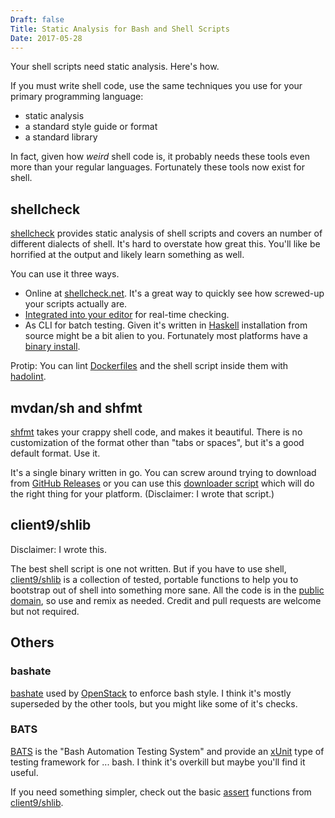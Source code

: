 ```yaml
---
Draft: false
Title: Static Analysis for Bash and Shell Scripts
Date: 2017-05-28
---
```

Your shell scripts need static analysis.  Here's how.<!--more-->

If you must write shell code, use the same techniques you use for your primary programming language:

* static analysis
* a standard style guide or format
* a standard library

In fact, given how _weird_ shell code is, it probably needs these tools even more than your regular languages.  Fortunately these tools now exist for shell.

## shellcheck

[shellcheck](https://github.com/koalaman/shellcheck) provides static analysis of shell scripts and covers an number of different dialects of shell.  It's hard to overstate how great this.  You'll like be horrified at the output and likely learn something as well.  

You can use it three ways.

* Online at [shellcheck.net](http://www.shellcheck.net).  It's a great way to quickly see how screwed-up your scripts actually are.
* [Integrated into your editor](https://github.com/koalaman/shellcheck#in-your-editor) for real-time checking.
* As CLI for batch testing.  Given it's written in [Haskell](https://www.haskell.org) installation from source might be a bit alien  to you.  Fortunately most platforms have a [binary install](https://github.com/koalaman/shellcheck#installing).


Protip: You can lint [Dockerfiles](https://docs.docker.com/engine/reference/builder/) and the shell script inside them with [hadolint](https://github.com/lukasmartinelli/hadolint).

## mvdan/sh and shfmt

[shfmt](https://github.com/mvdan/sh) takes your crappy shell code, and makes it beautiful.  There is no customization of the format other than "tabs or spaces", but it's a good default format.   Use it.

It's a single binary written in go.  You can screw around trying to download from [GitHub Releases](https://github.com/mvdan/sh/releases) or you can use this [downloader script](https://raw.githubusercontent.com/goreleaser/godownloader/master/samples/godownloader-shfmt.sh) which will do the right thing for your platform.  (Disclaimer: I wrote that script.)

## client9/shlib

Disclaimer:  I wrote this.

The best shell script is one not written.  But if you have to use shell, [client9/shlib](https://github.com/client9/shlib) is a collection of tested, portable functions to help you to bootstrap out of shell into something more sane.  All the code is in the [public domain](http://unlicense.org), so use and remix as needed.  Credit and pull requests are welcome but not required.

## Others

### bashate

[bashate](https://github.com/openstack-dev/bashate) used by [OpenStack](https://www.openstack.org) to enforce bash style.  I think it's mostly superseded by the other tools, but you might like some of it's checks.

### BATS

[BATS](https://github.com/sstephenson/bats) is the "Bash Automation Testing System" and provide an [xUnit](https://en.wikipedia.org/wiki/XUnit) type of testing framework for ... bash.   I think it's overkill but maybe you'll find it useful.

If you need something simpler, check out the basic [assert](https://github.com/client9/shlib/blob/master/assert.sh) functions from [client9/shlib](https://github.com/client9/shlib).

